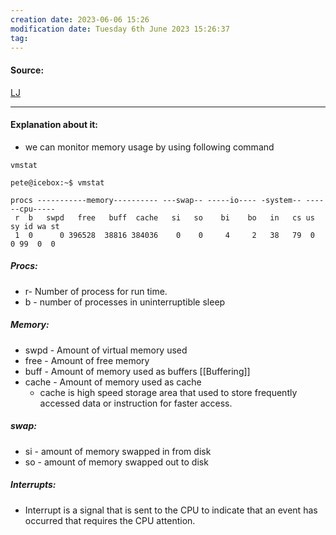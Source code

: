 ```yaml
---
creation date: 2023-06-06 15:26
modification date: Tuesday 6th June 2023 15:26:37
tag: 
---
```


#### Source:
[LJ](https://linuxjourney.com/lesson/memory-monitoring)

--------------------------------------

#### Explanation about it:

* we can monitor memory usage by using following command

```
vmstat
```

```
pete@icebox:~$ vmstat
  
procs -----------memory---------- ---swap-- -----io---- -system-- ------cpu----- 
 r  b   swpd   free   buff  cache   si   so    bi    bo   in   cs us sy id wa st 
 1  0      0 396528  38816 384036    0    0     4     2   38   79  0  0 99  0  0
```


##### Procs:

* r- Number of process for run time.
* b - number of processes in uninterruptible sleep

##### Memory:

* swpd - Amount of virtual memory used
* free - Amount of free memory
* buff - Amount of memory used as buffers [[Buffering]]
* cache - Amount of memory used as cache
	* cache is high speed storage area that used to store frequently accessed data or instruction for faster access.

##### swap:

* si - amount of memory swapped in from disk
* so - amount of memory swapped out to disk

##### Interrupts:

* Interrupt is a signal that is sent to the CPU to indicate that an event has occurred that requires the CPU attention.
